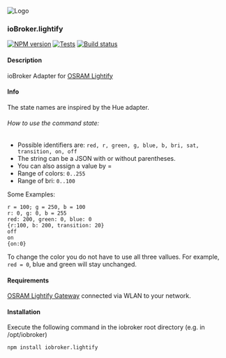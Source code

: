 ![Logo](admin/lightify.png)

### ioBroker.lightify 

[![NPM version](http://img.shields.io/npm/v/iobroker.lightify.svg)](https://www.npmjs.com/package/iobroker.lightify)
[![Tests](http://img.shields.io/travis/soef/ioBroker.lightify/master.svg)](https://travis-ci.org/soef/ioBroker.lightify)
[![Build status](https://ci.appveyor.com/api/projects/status/22g73bivc5vkvdr7?svg=true)](https://ci.appveyor.com/project/soef/iobroker-lightify)

<!--
[![License](https://img.shields.io/badge/license-MIT-blue.svg?style=flat)](https://github.com/soef/iobroker.lightify/blob/master/LICENSE)
-->
#### Description

ioBroker Adapter for [OSRAM Lightify](http://led.osram.de/led_de/lightify/index.jsp)

#### Info
The state names are inspired by the Hue adapter.

###### How to use the command state:
+ Possible identifiers are: ``red, r, green, g, blue, b, bri, sat, transition, on, off``
+ The string can be a JSON with or without parentheses. 
+ You can also assign a value by =
+ Range of colors: ```0..255``` 
+ Range of bri: ``0..100`` 

Some Examples:
```
r = 100; g = 250, b = 100
r: 0, g: 0, b = 255
red: 200, green: 0, blue: 0
{r:100, b: 200, transition: 20}
off
on
{on:0}
```
To change the color you do not have to use all three vallues.
For example, ``` red = 0 ```, blue and green will stay unchanged.

#### Requirements

[OSRAM Lightify Gateway][] connected via WLAN to your network.

[OSRAM Lightify Gateway]: http://www.amazon.de/s/ref=nb_sb_noss_1/278-8292784-8078566?__mk_de_DE=%C3%85M%C3%85%C5%BD%C3%95%C3%91&url=search-alias%3Daps&field-keywords=osram+lightify+gateway&rh=i%3Aaps%2Ck%3Aosram+lightify+gateway

#### Installation
Execute the following command in the iobroker root directory (e.g. in /opt/iobroker)
```
npm install iobroker.lightify 
```
<!--
### License
The MIT License (MIT)

Copyright (c) 2016 soef <soef@gmx.net>

Permission is hereby granted, free of charge, to any person obtaining a copy
of this software and associated documentation files (the "Software"), to deal
in the Software without restriction, including without limitation the rights
to use, copy, modify, merge, publish, distribute, sublicense, and/or sell
copies of the Software, and to permit persons to whom the Software is
furnished to do so, subject to the following conditions:

The above copyright notice and this permission notice shall be included in
all copies or substantial portions of the Software.

THE SOFTWARE IS PROVIDED "AS IS", WITHOUT WARRANTY OF ANY KIND, EXPRESS OR
IMPLIED, INCLUDING BUT NOT LIMITED TO THE WARRANTIES OF MERCHANTABILITY,
FITNESS FOR A PARTICULAR PURPOSE AND NONINFRINGEMENT. IN NO EVENT SHALL THE
AUTHORS OR COPYRIGHT HOLDERS BE LIABLE FOR ANY CLAIM, DAMAGES OR OTHER
LIABILITY, WHETHER IN AN ACTION OF CONTRACT, TORT OR OTHERWISE, ARISING FROM,
OUT OF OR IN CONNECTION WITH THE SOFTWARE OR THE USE OR OTHER DEALINGS IN
THE SOFTWARE.
-->